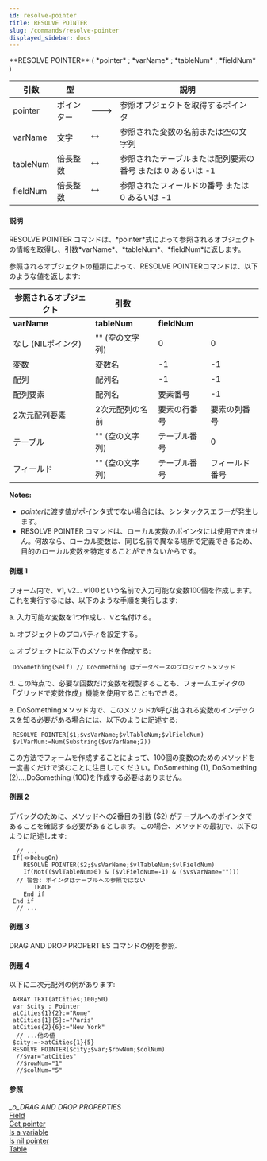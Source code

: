 ```yaml
---
id: resolve-pointer
title: RESOLVE POINTER
slug: /commands/resolve-pointer
displayed_sidebar: docs
---
```


<!--REF #_command_.RESOLVE POINTER.Syntax-->**RESOLVE POINTER** ( *pointer* ; *varName* ; *tableNum* ; *fieldNum* )<!-- END REF-->
<!--REF #_command_.RESOLVE POINTER.Params-->
| 引数 | 型 |  | 説明 |
| --- | --- | --- | --- |
| pointer | ポインター | &#x1F852; | 参照オブジェクトを取得するポインタ |
| varName | 文字 | &#x1F858; | 参照された変数の名前または空の文字列 |
| tableNum | 倍長整数 | &#x1F858; | 参照されたテーブルまたは配列要素の番号 または 0 あるいは -1 |
| fieldNum | 倍長整数 | &#x1F858; | 参照されたフィールドの番号 または 0 あるいは -1 |

<!-- END REF-->

#### 説明 

<!--REF #_command_.RESOLVE POINTER.Summary-->RESOLVE POINTER コマンドは、*pointer*式によって参照されるオブジェクトの情報を取得し、引数*varName*、*tableNum*、*fieldNum*に返します。<!-- END REF-->

参照されるオブジェクトの種類によって、RESOLVE POINTERコマンドは、以下のような値を返します:

| **参照されるオブジェクト** | 引数           |              |         |
| --------------- | ------------ | ------------ | ------- |
| **varName**     | **tableNum** | **fieldNum** |         |
| なし (NILポインタ)    | "" (空の文字列)   | 0            | 0       |
| 変数              | 変数名          | \-1          | \-1     |
| 配列              | 配列名          | \-1          | \-1     |
| 配列要素            | 配列名          | 要素番号         | \-1     |
| 2次元配列要素         | 2次元配列の名前     | 要素の行番号       | 要素の列番号  |
| テーブル            | "" (空の文字列)   | テーブル番号       | 0       |
| フィールド           | "" (空の文字列)   | テーブル番号       | フィールド番号 |

**Notes:** 

* *pointer*に渡す値がポインタ式でない場合には、シンタックスエラーが発生します。
* RESOLVE POINTER コマンドは、ローカル変数のポインタには使用できません。何故なら、ローカル変数は、同じ名前で異なる場所で定義できるため、目的のローカル変数を特定することができないからです。

#### 例題 1 

フォーム内で、v1, v2... v100という名前で入力可能な変数100個を作成します。これを実行するには、以下のような手順を実行します: 

a. 入力可能な変数を1つ作成し、vと名付ける。

b. オブジェクトのプロパティを設定する。

c. オブジェクトに以下のメソッドを作成する:

```4d
 DoSomething(Self) // DoSomething はデータベースのプロジェクトメソッド
```

d. この時点で、必要な回数だけ変数を複製することも、フォームエディタの「グリッドで変数作成」機能を使用することもできる。

e. DoSomethingメソッド内で、このメソッドが呼び出される変数のインデックスを知る必要がある場合には、以下のように記述する:

```4d
 RESOLVE POINTER($1;$vsVarName;$vlTableNum;$vlFieldNum)
 $vlVarNum:=Num(Substring($vsVarName;2))
```

この方法でフォームを作成することによって、100個の変数のためのメソッドを一度書くだけで済むことに注目してください。DoSomething (1), DoSomething (2)...,DoSomething (100)を作成する必要はありません。  

#### 例題 2 

デバッグのために、メソッドへの2番目の引数 ($2) がテーブルへのポインタであることを確認する必要があるとします。この場合、メソッドの最初で、以下のように記述します: 

```4d
  // ...
 If(<>DebugOn)
    RESOLVE POINTER($2;$vsVarName;$vlTableNum;$vlFieldNum)
    If(Not(($vlTableNum>0) & ($vlFieldNum=-1) & ($vsVarName="")))
  // 警告: ポインタはテーブルへの参照ではない
       TRACE
    End if
 End if
  // ...
```

  
#### 例題 3 

DRAG AND DROP PROPERTIES コマンドの例を参照.

#### 例題 4 

以下に二次元配列の例があります:

```4d
 ARRAY TEXT(atCities;100;50)
 var $city : Pointer
 atCities{1}{2}:="Rome"
 atCities{1}{5}:="Paris"
 atCities{2}{6}:="New York"
  // ...他の値
 $city:=->atCities{1}{5}
 RESOLVE POINTER($city;$var;$rowNum;$colNum)
  //$var="atCities"
  //$rowNum="1"
  //$colNum="5"
```

#### 参照 

*\_o\_DRAG AND DROP PROPERTIES*  
[Field](field.md)  
[Get pointer](get-pointer.md)  
[Is a variable](is-a-variable.md)  
[Is nil pointer](is-nil-pointer.md)  
[Table](table.md)  